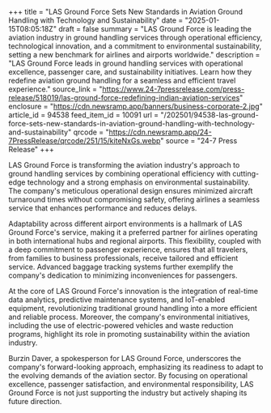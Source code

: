 +++
title = "LAS Ground Force Sets New Standards in Aviation Ground Handling with Technology and Sustainability"
date = "2025-01-15T08:05:18Z"
draft = false
summary = "LAS Ground Force is leading the aviation industry in ground handling services through operational efficiency, technological innovation, and a commitment to environmental sustainability, setting a new benchmark for airlines and airports worldwide."
description = "LAS Ground Force leads in ground handling services with operational excellence, passenger care, and sustainability initiatives. Learn how they redefine aviation ground handling for a seamless and efficient travel experience."
source_link = "https://www.24-7pressrelease.com/press-release/518019/las-ground-force-redefining-indian-aviation-services"
enclosure = "https://cdn.newsramp.app/banners/business-corporate-2.jpg"
article_id = 94538
feed_item_id = 10091
url = "/202501/94538-las-ground-force-sets-new-standards-in-aviation-ground-handling-with-technology-and-sustainability"
qrcode = "https://cdn.newsramp.app/24-7PressRelease/qrcode/251/15/kiteNxGs.webp"
source = "24-7 Press Release"
+++

<p>LAS Ground Force is transforming the aviation industry's approach to ground handling services by combining operational efficiency with cutting-edge technology and a strong emphasis on environmental sustainability. The company's meticulous operational design ensures minimized aircraft turnaround times without compromising safety, offering airlines a seamless service that enhances performance and reduces delays.</p><p>Adaptability across different airport environments is a hallmark of LAS Ground Force's service, making it a preferred partner for airlines operating in both international hubs and regional airports. This flexibility, coupled with a deep commitment to passenger experience, ensures that all travelers, from families to business professionals, receive tailored and efficient service. Advanced baggage tracking systems further exemplify the company's dedication to minimizing inconveniences for passengers.</p><p>At the core of LAS Ground Force's innovation is the integration of real-time data analytics, predictive maintenance systems, and IoT-enabled equipment, revolutionizing traditional ground handling into a more efficient and reliable process. Moreover, the company's environmental initiatives, including the use of electric-powered vehicles and waste reduction programs, highlight its role in promoting sustainability within the aviation industry.</p><p>Burzin Daver, a spokesperson for LAS Ground Force, underscores the company's forward-looking approach, emphasizing its readiness to adapt to the evolving demands of the aviation sector. By focusing on operational excellence, passenger satisfaction, and environmental responsibility, LAS Ground Force is not just supporting the industry but actively shaping its future direction.</p>